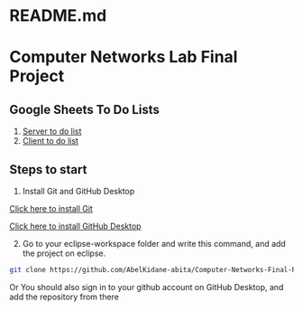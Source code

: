 # README.md

# Computer Networks Lab Final Project

## Google Sheets To Do Lists
1. [Server to do list](https://docs.google.com/spreadsheets/d/1NrSi-G98rWyotSBQk3qahqVY1WeAHwIeJVzanHN-m8I/edit?usp=sharing)
2. [Client to do list](https://docs.google.com/spreadsheets/d/1Ni56Mntgvrfp_kq-Fz6VJzP1PYcErUpoX-0w4-9aFLI/edit?usp=sharing)

## Steps to start
1. Install Git and GitHub Desktop 

[Click here to install Git](https://git-scm.com/downloads)

[Click here to install GitHub Desktop](https://desktop.github.com/)

2. Go to your eclipse-workspace folder and write this command, and add the project on eclipse. 
```bash
git clone https://github.com/AbelKidane-abita/Computer-Networks-Final-Project.git
```
Or You should also sign in to your github account on GitHub Desktop, and add the repository from there
